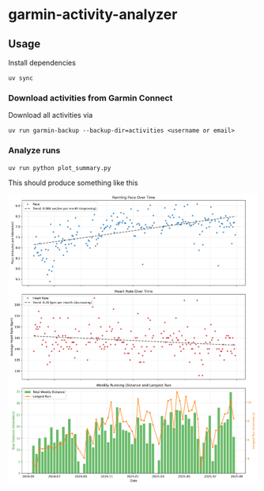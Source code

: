# garmin-activity-analyzer

## Usage

Install dependencies

    uv sync

### Download activities from Garmin Connect

Download all activities via

    uv run garmin-backup --backup-dir=activities <username or email>

### Analyze runs

    uv run python plot_summary.py

This should produce something like this

![Example](res/example.png)